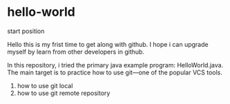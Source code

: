 # hello-world
start position

Hello this is my frist time to get along with github.
I hope i can upgrade myself by learn from other developers in github.

In this repository, i tried the primary java example program: HelloWorld.java.
The main target is to practice how to use git—one of the popular VCS tools.

1. how to use git local
2. how to  use git remote repository